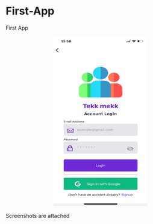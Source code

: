# First-App
First App

<p align="center">
  <img src="https://github.com/Extbech/First-App/blob/main/Screenshots/Login_Screen.jpg" alt="My custom image" height="450" width="250"/>
</p>
Screenshots are attached
